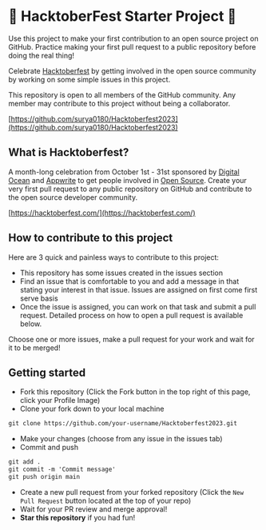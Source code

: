 # 🤖 HacktoberFest Starter Project 🤖

Use this project to make your first contribution to an open source project on GitHub. Practice making your first pull request to a public repository before doing the real thing!

Celebrate [Hacktoberfest](https://hacktoberfest.com/) by getting involved in the open source community by working on some simple issues in this project.

This repository is open to all members of the GitHub community. Any member may contribute to this project without being a collaborator.

[https://github.com/surya0180/Hacktoberfest2023](https://github.com/surya0180/Hacktoberfest2023)

## What is Hacktoberfest?
A month-long celebration from October 1st - 31st sponsored by [Digital Ocean](https://hacktoberfest.digitalocean.com/) and [Appwrite](https://appwrite.io/blog/post/hacktoberfest-2023) to get people involved in [Open Source](https://github.com/open-source). Create your very first pull request to any public repository on GitHub and contribute to the open source developer community.

[https://hacktoberfest.com/](https://hacktoberfest.com/)

## How to contribute to this project
Here are 3 quick and painless ways to contribute to this project:

* This repository has some issues created in the issues section
* Find an issue that is comfortable to you and add a message in that stating your interest in that issue. Issues are assigned on first come first serve basis
* Once the issue is assigned, you can work on that task and submit a pull request. Detailed process on how to open a pull request is available below.

Choose one or more issues, make a pull request for your work and wait for it to be merged!

## Getting started
* Fork this repository (Click the Fork button in the top right of this page, click your Profile Image)
* Clone your fork down to your local machine

```markdown
git clone https://github.com/your-username/Hacktoberfest2023.git
```

* Make your changes (choose from any issue in the issues tab)
* Commit and push

```markdown
git add .
git commit -m 'Commit message'
git push origin main
```

* Create a new pull request from your forked repository (Click the `New Pull Request` button located at the top of your repo)
* Wait for your PR review and merge approval!
* __Star this repository__ if you had fun!
